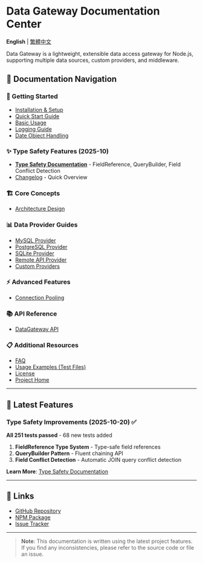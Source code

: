 # Data Gateway Documentation Center

**English** | [繁體中文](./README.md)

Data Gateway is a lightweight, extensible data access gateway for Node.js, supporting multiple data sources, custom providers, and middleware.

## 📖 Documentation Navigation

### 🚀 Getting Started
- [Installation & Setup](./guides/installation.en.md)
- [Quick Start Guide](./guides/quick-start.en.md)
- [Basic Usage](./guides/basic-usage.en.md)
- [Logging Guide](./guides/logging.en.md)
- [Date Object Handling](./guides/date-handling.en.md)

### ✨ Type Safety Features (2025-10)
- [**Type Safety Documentation**](./guides/type-safety-2025-10.en.md) - FieldReference, QueryBuilder, Field Conflict Detection
- [Changelog](../CHANGELOG-2025-10.en.md) - Quick Overview

### 🏗️ Core Concepts
- [Architecture Design](./core/architecture.en.md)

### 📊 Data Provider Guides
- [MySQL Provider](./providers/mysql.en.md)
- [PostgreSQL Provider](./providers/postgresql.en.md)
- [SQLite Provider](./providers/sqlite.en.md)
- [Remote API Provider](./providers/remote.en.md)
- [Custom Providers](./providers/custom.en.md)

### ⚡ Advanced Features
- [Connection Pooling](./advanced/connection-pooling.en.md)

### 📚 API Reference
- [DataGateway API](./api/data-gateway.en.md)

### 📋 Additional Resources
- [FAQ](./faq.en.md)
- [Usage Examples (Test Files)](../src/__tests__)
- [License](../LICENSE)
- [Project Home](../README.md)

---

## 🎯 Latest Features

### Type Safety Improvements (2025-10-20) ✅

**All 251 tests passed** - 68 new tests added

1. **FieldReference Type System** - Type-safe field references
2. **QueryBuilder Pattern** - Fluent chaining API
3. **Field Conflict Detection** - Automatic JOIN query conflict detection

**Learn More**: [Type Safety Documentation](./guides/type-safety-2025-10.en.md)

---

## 🔗 Links

- [GitHub Repository](https://github.com/wfp99/data-gateway)
- [NPM Package](https://www.npmjs.com/package/@wfp99/data-gateway)
- [Issue Tracker](https://github.com/wfp99/data-gateway/issues)

---

> **Note**: This documentation is written using the latest project features. If you find any inconsistencies, please refer to the source code or file an issue.